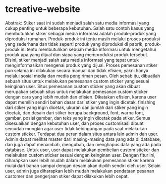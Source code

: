 # tcreative-website
Abstrak:
	Stiker saat ini sudah menjadi salah satu media informasi yang cukup penting untuk beberapa kebutuhan. Salah satu contoh kasus yang membutuhkan stiker sebagai media informasi adalah produk-produk yang diproduksi rumahan. Produk-produk ini tentu masih melalui proses produksi yang sederhana dan tidak seperti produk yang diproduksi di pabrik, produk-produk ini tentu membutuhkan sebuah media informasi untuk mengetahui produk apa yang dijual dan siapa yang memproduksi produk tersebut. Disini, stiker menjadi salah satu media informasi yang tepat untuk menginformasikan mengenai produk yang dijual. Proses pemesanan stiker pun selama ini dilakukan secara manual dan tidak efisien, yakni hanya melalui sosial media dan media pengiriman pesan. Oleh sebab itu, dibuatlah sebuah situs untuk melakukan pemesanan custom sticker yang sesuai keinginan user.
	Situs pemesanan custom sticker yang akan dibuat merupakan sebuah situs untuk melakukan pemesanan custom sticker dengan cara yang lebih mudah dan efisien. Dikatakan efisien, karena user dapat memilih sendiri bahan dasar dari stiker yang ingin dicetak, finishing dari stiker yang ingin dicetak, ukuran dan jumlah dari stiker yang ingin dicetak, dan desain dari stiker berupa background, font, warna font, gambar, posisi gambar, dan teks yang ingin dicetak pada stiker. Semua disesuaikan dengan kebutuhan user, dan proses customisasi dibuat semudah mungkin agar user tidak kebingungan pada saat melakukan custom sticker.
	Terdapat dua peran dalam situs antara lain admin dan user. Admin dapat melihat master dari masing-masing data yang ada di database, dan juga dapat menambah, mengubah, dan menghapus data yang ada pada database. Untuk user, user dapat melakukan pembelian custom sticker dan melakukan custom sticker sesuai dengan keinginan user. Dengan fitur ini, diharapkan user lebih mudah dalam melakukan pemesanan stiker karena mulai dari bahan sampai dengan desain akan dipilih sendiri oleh user. Selain user, admin juga diharapkan lebih mudah melakukan pendataan pesanan customer dan pengerjaan stiker dapat dilakukan lebih cepat.

